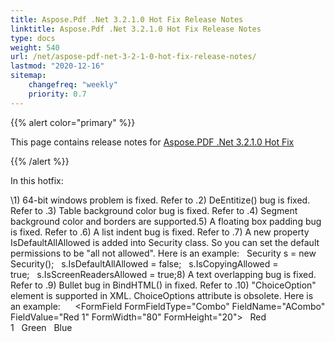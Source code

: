 ```yaml
---
title: Aspose.Pdf .Net 3.2.1.0 Hot Fix Release Notes
linktitle: Aspose.Pdf .Net 3.2.1.0 Hot Fix Release Notes
type: docs
weight: 540
url: /net/aspose-pdf-net-3-2-1-0-hot-fix-release-notes/
lastmod: "2020-12-16"
sitemap:
    changefreq: "weekly"
    priority: 0.7
---
```


{{% alert color="primary" %}} 

This page contains release notes for [Aspose.PDF .Net 3.2.1.0 Hot Fix](http://www.aspose.com/downloads/pdf/net/new-releases/aspose.pdf-.net-3.2.1.0-hot-fix/)

{{% /alert %}} 

In this hotfix: 

\1) 64-bit windows problem is fixed. Refer to .2) DeEntitize() bug is fixed. Refer to .3) Table background color bug is fixed. Refer to .4) Segment background color and borders are supported.5) A floating box padding bug is fixed. Refer to .6) A list indent bug is fixed. Refer to .7) A new property IsDefaultAllAllowed is added into Security class. So you can set the default permissions to be "all not allowed". Here is an example:   Security s = new Security();   s.IsDefaultAllAllowed = false;   s.IsCopyingAllowed = true;   s.IsScreenReadersAllowed = true;8) A text overlapping bug is fixed. Refer to .9) Bullet bug in BindHTML() in fixed. Refer to .10) "ChoiceOption" element is supported in XML. ChoiceOptions attribute is obsolete. Here is an example:      <FormField FormFieldType="Combo" FieldName="ACombo" FieldValue="Red 1" FormWidth="80" FormHeight="20">   <ChoiceOption>Red 1</ChoiceOption>   <ChoiceOption>Green</ChoiceOption>   <ChoiceOption>Blue</ChoiceOption>   </FormField> 
